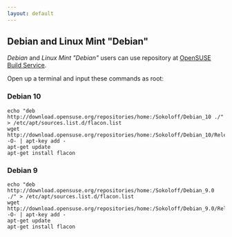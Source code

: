 ```yaml
---
layout: default
---
```


## Debian and Linux Mint "Debian"

*Debian* and *Linux Mint "Debian"* users can use repository at [OpenSUSE Build Service](http://download.opensuse.org/repositories/home:/Sokoloff/).

Open up a terminal and input these commands as root:

### Debian 10

    echo "deb http://download.opensuse.org/repositories/home:/Sokoloff/Debian_10 ./" > /etc/apt/sources.list.d/flacon.list
    wget http://download.opensuse.org/repositories/home:/Sokoloff/Debian_10/Release.key -O- | apt-key add -
    apt-get update
    apt-get install flacon

### Debian 9

    echo "deb http://download.opensuse.org/repositories/home:/Sokoloff/Debian_9.0 ./" > /etc/apt/sources.list.d/flacon.list
    wget http://download.opensuse.org/repositories/home:/Sokoloff/Debian_9.0/Release.key -O- | apt-key add -
    apt-get update
    apt-get install flacon    
